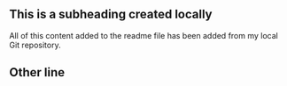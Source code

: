 ## This is a subheading created locally

All of this content added to the readme file has been added from my local Git repository.

## Other line
